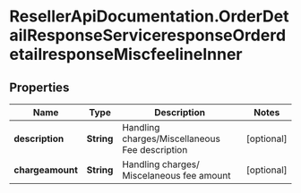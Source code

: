 # ResellerApiDocumentation.OrderDetailResponseServiceresponseOrderdetailresponseMiscfeelineInner

## Properties

Name | Type | Description | Notes
------------ | ------------- | ------------- | -------------
**description** | **String** | Handling charges/Miscellaneous Fee description | [optional] 
**chargeamount** | **String** | Handling charges/ Miscelaneous fee amount | [optional] 


